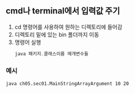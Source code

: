 ## cmd나 terminal에서 입력값 주기
1. cd 명령어를 사용하여 원하는 디렉토리에 들어감
2. 디렉토리 밑에 있는 bin 폴더까지 이동
3. 명령어 실행
    ```java
    java 패키지.클래스이름 매개변수들
    ```

### 예시
```cmd
java ch05.sec01.MainStringArrayArgument 10 20
```

